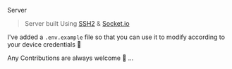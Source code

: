 Server

> Server built Using  [SSH2](https://www.npmjs.com/package/ssh2) & [Socket.io](https://socket.io/)


I've added a `.env.example` file so that you can use it to modify according to your device credentials 🔑

Any Contributions are always welcome 🤗 …






